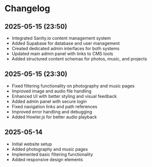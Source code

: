 # Changelog

## 2025-05-15 (23:50)
- Integrated Sanity.io content management system
- Added Supabase for database and user management
- Created dedicated admin interfaces for both systems
- Updated main admin panel with links to CMS tools
- Added structured content schemas for photos, music, and projects

## 2025-05-15 (23:30)
- Fixed filtering functionality on photography and music pages
- Improved image and audio file handling
- Enhanced UI with better styling and visual feedback
- Added admin panel with secure login
- Fixed navigation links and path references
- Improved error handling and debugging
- Added Howler.js for better audio playback

## 2025-05-14
- Initial website setup
- Added photography and music pages
- Implemented basic filtering functionality
- Added responsive design elements
